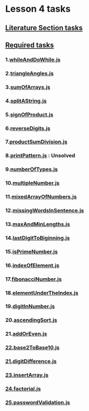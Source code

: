 # Lesson 4 tasks

## [Literature Section tasks](./literatureSectionTasks)

## [Required tasks](./requiredTasks)

### 1.[whileAndDoWhile.js](./requiredTasks/whileAndDoWhile.js)

### 2.[triangleAngles.js](./requiredTasks/triangleAngles.js)

### 3.[sumOfArrays.js](./requiredTasks/sumOfArrays.js)

### 4.[splitAString.js](./requiredTasks/splitAString.js)

### 5.[signOfProduct.js](./requiredTasks/signOfProduct.js)

### 6.[reverseDigits.js](./requiredTasks/reverseDigits.js)

### 7.[productSumDivision.js](./requiredTasks/productSumDivision.js)

### 8.[printPattern.js](./requiredTasks/printPattern.js) : Unsolved

### 9.[numberOfTypes.js](./requiredTasks/numberOfTypes.js)

### 10.[multipleNumber.js](./requiredTasks/multipleNumber.js)

### 11.[mixedArrayOfNumbers.js](./requiredTasks/mixedArrayOfNumbers.js)

### 12.[missingWordsInSentence.js](./requiredTasks/missingWordsInSentence.js)

### 13.[maxAndMinLengths.js](./requiredTasks/maxAndMinLengths.js)

### 14.[lastDigitToBiginning.js](./requiredTasks/lastDigitToBiginning.js)

### 15.[isPrimeNumber.js](./requiredTasks/isPrimeNumber.js)

### 16.[indexOfElement.js](./requiredTasks/indexOfElement.js)

### 17.[fibonacciNumber.js](./requiredTasks/fibonacciNumber.js)

### 18.[elementUnderTheIndex.js](./requiredTasks/elementUnderTheIndex.js)

### 19.[digitInNumber.js](./requiredTasks/digitInNumber.js)

### 20.[ascendingSort.js](./requiredTasks/ascendingSort.js)

### 21.[addOrEven.js](./requiredTasks/addOrEven.js)

### [22.base2ToBase10.js](./requiredTasks/22.base2ToBase10.js)

### [21.digitDifference.js](./requiredTasks/21.digitDifference.js)

### [23.insertArray.js](./requiredTasks/23.insertArray.js)

### [24.factorial.js](./requiredTasks/24.factorial.js)

### [25.passwordValidation.js](./requiredTasks/25.passwordValidation.js)
